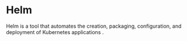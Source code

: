 # Helm
Helm is a tool that automates the creation, packaging, configuration, and deployment of Kubernetes applications .
